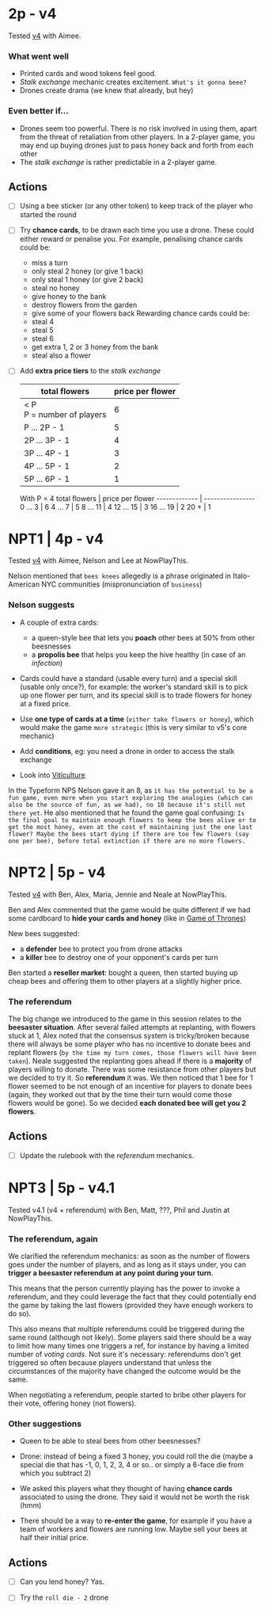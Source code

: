 # 2p - v4

Tested [v4](https://github.com/matteomenapace/beesness/tree/v4) with Aimee.

### What went well

- Printed cards and wood tokens feel good.
- *Stalk exchange* mechanic creates excitement. `What's it gonna beee?`
- Drones create drama (we knew that already, but hey)

### Even better if...

- Drones seem too powerful. There is no risk involved in using them, apart from the threat of retaliation from other players. In a 2-player game, you may end up buying drones just to pass honey back and forth from each other
- The *stalk exchange* is rather predictable in a 2-player game.

## Actions

- [ ] Using a bee sticker (or any other token) to keep track of the player who started the round
- [ ] Try **chance cards**, to be drawn each time you use a drone. These could either reward or penalise you. For example, penalising chance cards could be: 
	- miss a turn
	- only steal 2 honey (or give 1 back)
	- only steal 1 honey (or give 2 back)
	- steal no honey
	- give honey to the bank
	- destroy flowers from the garden
	- give some of your flowers back
	Rewarding chance cards could be:
	- steal 4
	- steal 5
	- steal 6
	- get extra 1, 2 or 3 honey from the bank
	- steal also a flower

- [ ] Add **extra price tiers** to the *stalk exchange*

	total flowers | price per flower
	------------- | ----------------
	< P <br>P = number of players | 6
	P ... 2P - 1 | 5
	2P ... 3P - 1 | 4
	3P ... 4P - 1 | 3
	4P ... 5P - 1 | 2
	5P ... 6P - 1 | 1
	
	With P = 4
	total flowers | price per flower
	------------- | ----------------
	0 ... 3 | 6
	4 ... 7 | 5
	8 ... 11 | 4
	12 ... 15 | 3
	16 ... 19 | 2
	20 + | 1
	
# NPT1 | 4p - v4

Tested [v4](https://github.com/matteomenapace/beesness/tree/v4) with Aimee, Nelson and Lee at NowPlayThis.

Nelson mentioned that `bees knees` allegedly is a phrase originated in Italo-American NYC communities (mispronunciation of `business`)

### Nelson suggests

* A couple of extra cards:

	* a queen-style bee that lets you **poach** other bees at 50% from other beesnesses
	* a **propolis bee** that helps you keep the hive healthy (in case of an *infection*)	

* Cards could have a standard (usable every turn) and a special skill (usable only once?), for example: the worker's standard skill is to pick up one flower per turn, and its special skill is to trade flowers for honey at a fixed price.

* Use **one type of cards at a time** (`either take flowers or honey`), which would make the game `more strategic` (this is very similar to v5's core mechanic)

* Add **conditions**, eg: you need a drone in order to access the stalk exchange 

* Look into [Viticulture](https://www.boardgamegeek.com/boardgame/128621/viticulture) 

In the Typeform NPS Nelson gave it an 8, as `it has the potential to be a fun game, even more when you start exploring the analogies (which can also be the source of fun, as we had), no 10 because it's still not there yet`. He also mentioned that he found the game goal confusing: `Is the final goal to maintain enough flowers to keep the bees alive or to get the most honey, even at the cost of maintaining just the one last flower? Maybe the bees start dying if there are too few flowers (say one per bee), before total extinction if there are no more flowers.` 

# NPT2 | 5p - v4

Tested [v4](https://github.com/matteomenapace/beesness/tree/v4) with Ben, Alex, Maria, Jennie and Neale at NowPlayThis.

Ben and Alex commented that the game would be quite different if we had some cardboard to **hide your cards and honey** (like in [Game of Thrones](https://boardgamegeek.com/boardgame/103343/game-thrones-board-game-second-edition))

New bees suggested:

* a **defender** bee to protect you from drone attacks
* a **killer** bee to destroy one of your opponent's cards per turn

Ben started a **reseller market**: bought a queen, then started buying up cheap bees and offering them to other players at a slightly higher price.

### The referendum

The big change we introduced to the game in this session relates to the **beesaster situation**. After several failed attempts at replanting, with flowers stuck at 1, Alex noted that the consensus system is tricky/broken because there will always be some player who has no incentive to donate bees and replant flowers (`by the time my turn comes, those flowers will have been taken`). Neale suggested the replanting goes ahead if there is a **majority** of players willing to donate. There was some resistance from other players but we decided to try it. So **referendum** it was. We then noticed that 1 bee for 1 flower seemed to be not enough of an incentive for players to donate bees (again, they worked out that by the time their turn would come those flowers would be gone). So we decided **each donated bee will get you 2 flowers**.

## Actions

- [ ] Update the rulebook with the *referendum* mechanics.

# NPT3 | 5p - v4.1

Tested v4.1 (v4 + referendum) with Ben, Matt, ???, Phil and Justin at NowPlayThis.

### The referendum, again

We clarified the referendum mechanics: as soon as the number of flowers goes under the number of players, and as long as it stays under, you can **trigger a beesaster referendum at any point during your turn**. 

This means that the person currently playing has the power to invoke a referendum, and they could leverage the fact that they could potentially end the game by taking the last flowers (provided they have enough workers to do so). 

This also means that multiple referendums could be triggered during the same round (although not likely). Some players said there should be a way to limit how many times one triggers a ref, for instance by having a limited number of *voting cards*. Not sure it's necessary: referendums don't get triggered so often because players understand that unless the circumstances of the majority have changed the outcome would be the same.

When negotiating a referendum, people started to bribe other players for their vote, offering honey (not flowers).

### Other suggestions

* Queen to be able to steal bees from other beesnesses?

* Drone: instead of being a fixed 3 honey, you could roll the die (maybe a special die that has -1, 0, 1, 2, 3, 4 or so.. or simply a 6-face die from which you subtract 2)

* We asked this players what they thought of having **chance cards** associated to using the drone. They said it would not be worth the risk (hmm)

* There should be a way to **re-enter the game**, for example if you have a team of workers and flowers are running low. Maybe sell your bees at half their initial price.

## Actions

- [ ] Can you lend honey? Yas.
- [ ] Try the `roll die - 2` drone
 





